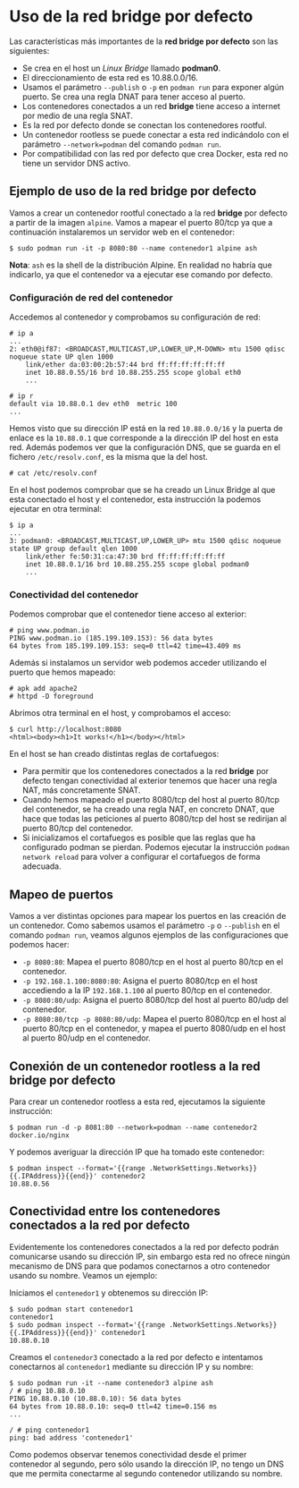 # Uso de la red bridge por defecto

Las características más importantes de la **red bridge por defecto** son las siguientes:
    
* Se crea en el host un *Linux Bridge* llamado **podman0**.
* El direccionamiento de esta red es 10.88.0.0/16.
* Usamos el parámetro `--publish` o `-p` en `podman run` para exponer algún puerto. Se crea una regla DNAT para tener acceso al puerto.
* Los contenedores conectados a un red **bridge** tiene acceso a internet por medio de una regla SNAT.
* Es la red por defecto donde se conectan los contenedores rootful.
* Un contenedor rootless se puede conectar a esta red indicándolo con el parámetro `--network=podman` del comando `podman run`.
* Por compatibilidad con las red por defecto que crea Docker, esta red no tiene un servidor DNS activo.


## Ejemplo de uso de la red bridge por defecto

Vamos a crear un contenedor rootful conectado a la red **bridge** por defecto a partir de la imagen `alpine`. Vamos a mapear el puerto 80/tcp ya que a continuación instalaremos un servidor web en el contenedor:

```
$ sudo podman run -it -p 8080:80 --name contenedor1 alpine ash
```

**Nota**: `ash` es la shell de la distribución Alpine. En realidad no habría que indicarlo, ya que el contenedor va a ejecutar ese comando por defecto.

### Configuración de red del contenedor

Accedemos al contenedor y comprobamos su configuración de red:

```
# ip a
...
2: eth0@if87: <BROADCAST,MULTICAST,UP,LOWER_UP,M-DOWN> mtu 1500 qdisc noqueue state UP qlen 1000
    link/ether da:03:00:2b:57:44 brd ff:ff:ff:ff:ff:ff
    inet 10.88.0.55/16 brd 10.88.255.255 scope global eth0
    ...

# ip r
default via 10.88.0.1 dev eth0  metric 100
...
```

Hemos visto que su dirección IP está en la red `10.88.0.0/16` y la puerta de enlace es la `10.88.0.1` que corresponde a la dirección IP del host en esta red. Además podemos ver que la configuración DNS, que se guarda en el fichero `/etc/resolv.conf`, es la misma que la del host.

```
# cat /etc/resolv.conf
```

En el host podemos comprobar que se ha creado un Linux Bridge al que esta conectado el host y el contenedor, esta instrucción la podemos ejecutar en otra terminal:

```
$ ip a
...
3: podman0: <BROADCAST,MULTICAST,UP,LOWER_UP> mtu 1500 qdisc noqueue state UP group default qlen 1000
    link/ether fe:50:31:ca:47:30 brd ff:ff:ff:ff:ff:ff
    inet 10.88.0.1/16 brd 10.88.255.255 scope global podman0
    ...
```

### Conectividad del contenedor

Podemos comprobar que el contenedor tiene acceso al exterior:
```
# ping www.podman.io
PING www.podman.io (185.199.109.153): 56 data bytes
64 bytes from 185.199.109.153: seq=0 ttl=42 time=43.409 ms
```
Además si instalamos un servidor web podemos acceder utilizando el puerto que hemos mapeado:
```
# apk add apache2
# httpd -D foreground
```
Abrimos otra terminal en el host, y comprobamos el acceso:
```
$ curl http://localhost:8080
<html><body><h1>It works!</h1></body></html>
```
En el host se han creado distintas reglas de cortafuegos:

* Para permitir que los contenedores conectados a la red **bridge** por defecto tengan conectividad al exterior tenemos que hacer una regla NAT, más concretamente SNAT. 
* Cuando hemos mapeado el puerto 8080/tcp del host al puerto 80/tcp del contenedor, se ha creado una regla NAT, en concreto DNAT, que hace que todas las peticiones al puerto 8080/tcp del host se redirijan al puerto 80/tcp del contenedor.
* Si inicializamos el cortafuegos es posible que las reglas que ha configurado podman se pierdan. Podemos ejecutar la instrucción `podman network reload` para volver a configurar el cortafuegos de forma adecuada.

## Mapeo de puertos

Vamos a ver distintas opciones para mapear los puertos en las creación de un contenedor. Como sabemos usamos el parámetro `-p` o `--publish` en el comando `podman run`, veamos algunos ejemplos de las configuraciones que podemos hacer:

* `-p 8080:80`: Mapea el puerto 8080/tcp en el host al puerto 80/tcp en el contenedor.
* `-p 192.168.1.100:8080:80`: Asigna el puerto 8080/tcp en el host accediendo a la IP `192.168.1.100` al puerto 80/tcp en el contenedor.
* `-p 8080:80/udp`: Asigna el puerto 8080/tcp del host al puerto 80/udp del contenedor.
* `-p 8080:80/tcp -p 8080:80/udp`: Mapea el puerto 8080/tcp en el host al puerto 80/tcp en el contenedor, y mapea el puerto 8080/udp en el host al puerto 80/udp en el contenedor.


## Conexión de un contenedor rootless a la red bridge por defecto

Para crear un contenedor rootless a esta red, ejecutamos la siguiente instrucción:

```
$ podman run -d -p 8081:80 --network=podman --name contenedor2 docker.io/nginx
```

Y podemos averiguar la dirección IP que ha tomado este contenedor:

```
$ podman inspect --format='{{range .NetworkSettings.Networks}}{{.IPAddress}}{{end}}' contenedor2
10.88.0.56
```

## Conectividad entre los contenedores conectados a la red por defecto

Evidentemente los contenedores conectados a la red por defecto podrán comunicarse usando su dirección IP, sin embargo esta red no ofrece ningún mecanismo de DNS para que podamos conectarnos a otro contenedor usando su nombre. Veamos un ejemplo:

Iniciamos el `contenedor1` y obtenemos su dirección IP:

```
$ sudo podman start contenedor1
contenedor1
$ sudo podman inspect --format='{{range .NetworkSettings.Networks}}{{.IPAddress}}{{end}}' contenedor1
10.88.0.10
```

Creamos el `contenedor3` conectado a la red por defecto e intentamos conectarnos al `contenedor1` mediante su dirección IP y su nombre:

```
$ sudo podman run -it --name contenedor3 alpine ash
/ # ping 10.88.0.10
PING 10.88.0.10 (10.88.0.10): 56 data bytes
64 bytes from 10.88.0.10: seq=0 ttl=42 time=0.156 ms
...

/ # ping contenedor1
ping: bad address 'contenedor1'
```

Como podemos observar tenemos conectividad desde el primer contenedor al segundo, pero sólo usando la dirección IP, no tengo un DNS que me permita conectarme al segundo contenedor utilizando su nombre.
